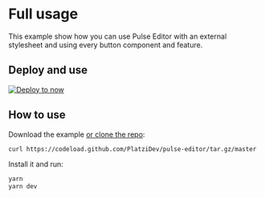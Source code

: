 # Full usage
This example show how you can use Pulse Editor with an external stylesheet and using every button component and feature.

## Deploy and use
[![Deploy to now](https://deploy.now.sh/static/button.svg)](https://deploy.now.sh/?repo=https://github.com/PlatziDev/pulse-editor/tree/master/examples/full-usage)

## How to use
Download the example [or clone the repo](https://github.com/PlatziDev/pulse-editor):

```bash
curl https://codeload.github.com/PlatziDev/pulse-editor/tar.gz/master | tar -xz --strip=2 pulse-editor-master/examples/full-usage && cd full-usage
```

Install it and run:

```bash
yarn
yarn dev
```
